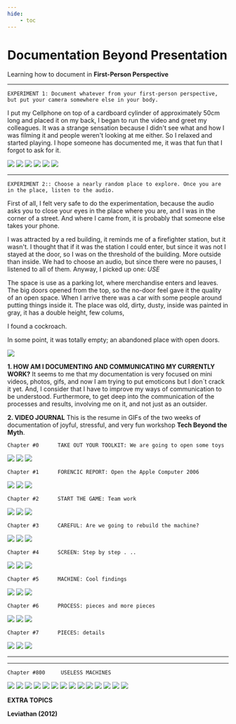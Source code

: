 ```yaml
---
hide:
    - toc
---
```


# Documentation Beyond Presentation

Learning how to document in **First-Person Perspective**

*********
    EXPERIMENT 1: Document whatever from your first-person perspective, 
    but put your camera somewhere else in your body.
I put my Cellphone on top of a cardboard cylinder of approximately 50cm long and placed it on my back, I began to run the video and greet my colleagues. It was a strange sensation because I didn't see what and how I was filming it and people weren't looking at me either. So I relaxed and started playing.
I hope someone has documented me, it was that fun that I forgot to ask for it.

![](../images/documentation/doc1A.gif)   ![](../images/documentation/doc2A.gif)   ![](../images/documentation/doc3A.gif)
![](../images/documentation/doc4A.gif)   ![](../images/documentation/doc5A.gif)   ![](../images/documentation/doc6A.gif)


*********
    EXPERIMENT 2:: Choose a nearly random place to explore. Once you are
    in the place, listen to the audio.
First of all, I felt very safe to do the experimentation, because the audio asks you to close your eyes in the place where you are, and I was in the corner of a street. And where I came from, it is probably that someone else takes your phone.

I was attracted by a red building, it reminds me of a firefighter station, but it wasn't. I thought that if it was the station I could enter, but since it was not I stayed at the door, so I was on the threshold of the building. More outside than inside. We had to choose an audio, but since there were no pauses, I listened to all of them. Anyway, I picked up one: *USE*

The space is use as a parking lot, where merchandise enters and leaves. The big doors opened from the top, so the no-door feel gave it the quality of an open space. When I arrive there was a car with some people around putting things inside it. The place was old, dirty, dusty, inside was painted in gray, it has a double height, few colums,

I found a cockroach.

In some point, it was totally empty; an abandoned place with open doors.

![](../images/documentation/doc11.jpg)


**1. HOW AM I DOCUMENTING AND COMMUNICATING MY CURRENTLY WORK?**
It seems to me that my documentation is very focused on mini videos, photos, gifs, and now I am trying to put emoticons but I don´t crack it yet. And, I consider that I have to improve my ways of communication to be understood. Furthermore, to get deep into the communication of the processes and results, involving me on it, and not just as an outsider. 

**2. VIDEO JOURNAL**
This is the resume in GIFs of the two weeks of documentation of joyful, stressful, and very fun workshop **Tech Beyond the Myth**.

    Chapter #0      TAKE OUT YOUR TOOLKIT: We are going to open some toys
![](../images/documentation/videogif/1a.gif) ![](../images/documentation/videogif/2a.gif) ![](../images/documentation/videogif/3a.gif)

    Chapter #1      FORENCIC REPORT: Open the Apple Computer 2006
![](../images/documentation/videogif/4a.gif) ![](../images/documentation/videogif/5a.gif) ![](../images/documentation/videogif/6a.gif)

    Chapter #2      START THE GAME: Team work 
![](../images/documentation/videogif/7a.gif) ![](../images/documentation/videogif/8a.gif) ![](../images/documentation/videogif/9a.gif)

    Chapter #3      CAREFUL: Are we going to rebuild the machine?
![](../images/documentation/videogif/10a.gif) ![](../images/documentation/videogif/11a.gif) ![](../images/documentation/videogif/12a.gif)

    Chapter #4      SCREEN: Step by step . .. 
![](../images/documentation/videogif/13a.gif) ![](../images/documentation/videogif/14a.gif) ![](../images/documentation/videogif/15a.gif)

    Chapter #5      MACHINE: Cool findings
![](../images/documentation/videogif/16a.gif) ![](../images/documentation/videogif/17a.gif) ![](../images/documentation/videogif/18a.gif)

    Chapter #6      PROCESS: pieces and more pieces
![](../images/documentation/videogif/19a.gif) ![](../images/documentation/videogif/20a.gif) ![](../images/documentation/videogif/21a.gif)

    Chapter #7      PIECES: details 
![](../images/documentation/videogif/22a.gif) ![](../images/documentation/videogif/23a.gif) ![](../images/documentation/videogif/24a.gif)

*********
*********
    Chapter #800     USELESS MACHINES
![](../images/documentation/videogif/25a.gif) ![](../images/documentation/videogif/26a.gif) 
![](../images/documentation/videogif/27a.gif) ![](../images/documentation/videogif/28a.gif) 
![](../images/documentation/videogif/29a.gif) ![](../images/documentation/videogif/30a.gif) 
![](../images/documentation/videogif/31a.gif) ![](../images/documentation/videogif/32a.gif) 
![](../images/documentation/videogif/33a.gif) ![](../images/documentation/videogif/34a.gif) 
![](../images/documentation/videogif/35a.gif) ![](../images/documentation/videogif/36a.gif) 
![](../images/documentation/videogif/37a.gif) ![](../images/documentation/videogif/38a.gif) 


**EXTRA TOPICS**
>
**Leviathan (2012)**
